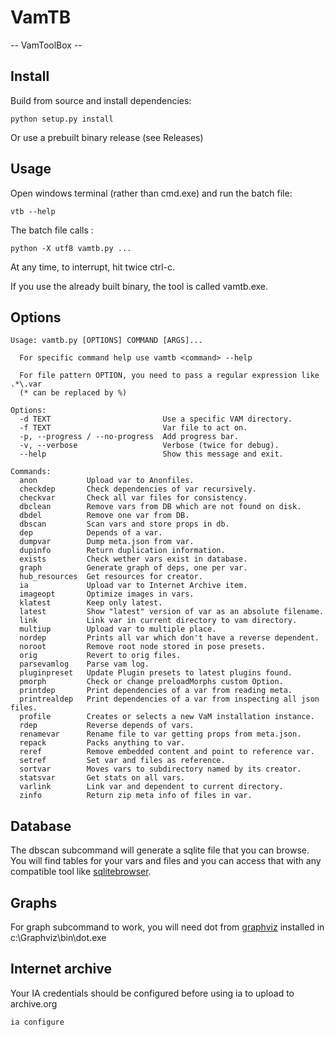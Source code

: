 # VamTB

-- VamToolBox --

## Install
Build from source and install dependencies:
````
python setup.py install
````

Or use a prebuilt binary release (see Releases)

## Usage
Open windows terminal (rather than cmd.exe) and run the batch file:
```
vtb --help
```
The batch file calls :
````
python -X utf8 vamtb.py ...
````

At any time, to interrupt, hit twice ctrl-c.

If you use the already built binary, the tool is called vamtb.exe.

## Options
```text
Usage: vamtb.py [OPTIONS] COMMAND [ARGS]...

  For specific command help use vamtb <command> --help

  For file pattern OPTION, you need to pass a regular expression like .*\.var
  (* can be replaced by %)

Options:
  -d TEXT                         Use a specific VAM directory.
  -f TEXT                         Var file to act on.
  -p, --progress / --no-progress  Add progress bar.
  -v, --verbose                   Verbose (twice for debug).
  --help                          Show this message and exit.

Commands:
  anon           Upload var to Anonfiles.
  checkdep       Check dependencies of var recursively.
  checkvar       Check all var files for consistency.
  dbclean        Remove vars from DB which are not found on disk.
  dbdel          Remove one var from DB.
  dbscan         Scan vars and store props in db.
  dep            Depends of a var.
  dumpvar        Dump meta.json from var.
  dupinfo        Return duplication information.
  exists         Check wether vars exist in database.
  graph          Generate graph of deps, one per var.
  hub_resources  Get resources for creator.
  ia             Upload var to Internet Archive item.
  imageopt       Optimize images in vars.
  klatest        Keep only latest.
  latest         Show "latest" version of var as an absolute filename.
  link           Link var in current directory to vam directory.
  multiup        Upload var to multiple place.
  nordep         Prints all var which don't have a reverse dependent.
  noroot         Remove root node stored in pose presets.
  orig           Revert to orig files.
  parsevamlog    Parse vam log.
  pluginpreset   Update Plugin presets to latest plugins found.
  pmorph         Check or change preloadMorphs custom Option.
  printdep       Print dependencies of a var from reading meta.
  printrealdep   Print dependencies of a var from inspecting all json files.
  profile        Creates or selects a new VaM installation instance.
  rdep           Reverse depends of vars.
  renamevar      Rename file to var getting props from meta.json.
  repack         Packs anything to var.
  reref          Remove embedded content and point to reference var.
  setref         Set var and files as reference.
  sortvar        Moves vars to subdirectory named by its creator.
  statsvar       Get stats on all vars.
  varlink        Link var and dependent to current directory.
  zinfo          Return zip meta info of files in var.
```
## Database
The dbscan subcommand will generate a sqlite file that you can browse. You will find tables for your vars and files and you can access that with any compatible tool like [sqlitebrowser](https://sqlitebrowser.org/).

## Graphs
For graph subcommand to work, you will need dot from [graphviz](https://www.graphviz.org/download/) installed in c:\Graphviz\bin\dot.exe

## Internet archive
Your IA credentials should be configured before using ia to upload to archive.org

```text
ia configure
```